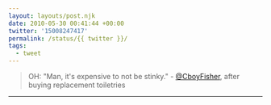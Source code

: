 ```yaml
---
layout: layouts/post.njk
date: 2010-05-30 00:41:44 +00:00
twitter: '15008247417'
permalink: /status/{{ twitter }}/
tags: 
  - tweet
---
```


> OH: "Man, it's expensive to not be stinky." - [@CboyFisher](https://twitter.com/CboyFisher), after buying replacement toiletries

---
